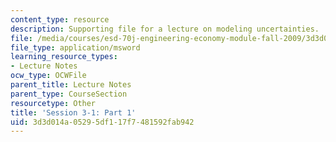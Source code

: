 ```yaml
---
content_type: resource
description: Supporting file for a lecture on modeling uncertainties.
file: /media/courses/esd-70j-engineering-economy-module-fall-2009/3d3d014a05295df117f7481592fab942_ESD70session3_1Part1.xls
file_type: application/msword
learning_resource_types:
- Lecture Notes
ocw_type: OCWFile
parent_title: Lecture Notes
parent_type: CourseSection
resourcetype: Other
title: 'Session 3-1: Part 1'
uid: 3d3d014a-0529-5df1-17f7-481592fab942
---
```

